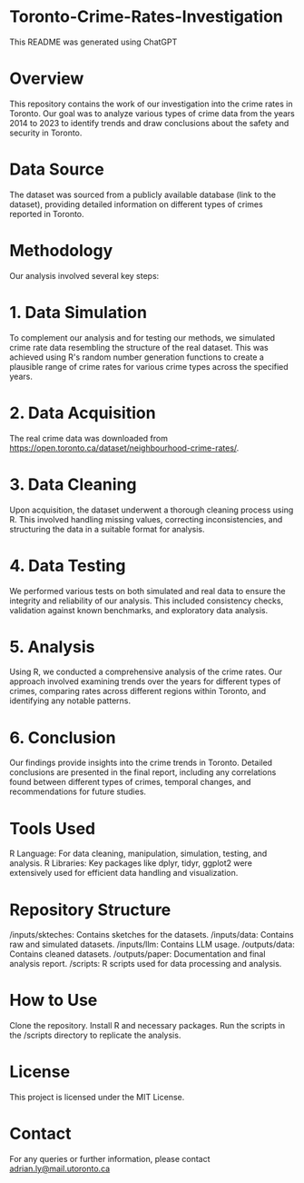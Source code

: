 # Toronto-Crime-Rates-Investigation

This README was generated using ChatGPT

# Overview
This repository contains the work of our investigation into the crime rates in Toronto. Our goal was to analyze various types of crime data from the years 2014 to 2023 to identify trends and draw conclusions about the safety and security in Toronto.

# Data Source
The dataset was sourced from a publicly available database (link to the dataset), providing detailed information on different types of crimes reported in Toronto.

# Methodology
Our analysis involved several key steps:

# 1. Data Simulation
To complement our analysis and for testing our methods, we simulated crime rate data resembling the structure of the real dataset. This was achieved using R's random number generation functions to create a plausible range of crime rates for various crime types across the specified years.

# 2. Data Acquisition
The real crime data was downloaded from https://open.toronto.ca/dataset/neighbourhood-crime-rates/.

# 3. Data Cleaning
Upon acquisition, the dataset underwent a thorough cleaning process using R. This involved handling missing values, correcting inconsistencies, and structuring the data in a suitable format for analysis.
# 4. Data Testing
We performed various tests on both simulated and real data to ensure the integrity and reliability of our analysis. This included consistency checks, validation against known benchmarks, and exploratory data analysis.
# 5. Analysis
Using R, we conducted a comprehensive analysis of the crime rates. Our approach involved examining trends over the years for different types of crimes, comparing rates across different regions within Toronto, and identifying any notable patterns.
# 6. Conclusion
Our findings provide insights into the crime trends in Toronto. Detailed conclusions are presented in the final report, including any correlations found between different types of crimes, temporal changes, and recommendations for future studies.
# Tools Used
R Language: For data cleaning, manipulation, simulation, testing, and analysis.
R Libraries: Key packages like dplyr, tidyr, ggplot2 were extensively used for efficient data handling and visualization.
# Repository Structure
/inputs/skteches: Contains sketches for the datasets.
/inputs/data: Contains raw and simulated datasets.
/inputs/llm: Contains LLM usage.
/outputs/data: Contains cleaned datasets.
/outputs/paper: Documentation and final analysis report.
/scripts: R scripts used for data processing and analysis.

# How to Use
Clone the repository.
Install R and necessary packages.
Run the scripts in the /scripts directory to replicate the analysis.

# License
This project is licensed under the MIT License.

# Contact
For any queries or further information, please contact adrian.ly@mail.utoronto.ca

